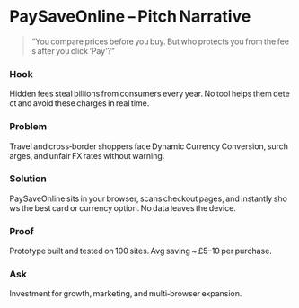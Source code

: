 # PaySaveOnline – Pitch Narrative

> “You compare prices before you buy. But who protects you from the fees after you click ‘Pay’?”

### Hook
Hidden fees steal billions from consumers every year. No tool helps them detect and avoid these charges in real time.

### Problem
Travel and cross‑border shoppers face Dynamic Currency Conversion, surcharges, and unfair FX rates without warning.

### Solution
PaySaveOnline sits in your browser, scans checkout pages, and instantly shows the best card or currency option. No data leaves the device.

### Proof
Prototype built and tested on 100 sites. Avg saving ~ £5–10 per purchase.

### Ask
Investment for growth, marketing, and multi‑browser expansion.